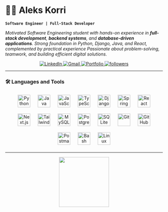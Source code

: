 # 👨‍💻 Aleks Korri

**`Software Engineer | Full-Stack Developer`**

<p>
  <em>
    Motivated Software Engineering student with hands-on experience in <b>full-stack development</b>, 
    <b>backend systems</b>, and <b>database-driven applications</b>. Strong foundation in Python, Django, Java, and React, complemented by practical experience 
    Passionate about problem-solving, teamwork, and building efficient digital solutions.  
  </em>
</p>

<p align="center">
  <a href="https://linkedin.com/in/alekskorri">
    <img alt="LinkedIn" title="Connect on LinkedIn" src="https://custom-icon-badges.demolab.com/badge/-LinkedIn-blue?style=for-the-badge&logo=linkedin&logoColor=white"/>
  </a>
  <a href="mailto:korrialeks@gmail.com">
    <img alt="Gmail" title="Send me an email" src="https://custom-icon-badges.demolab.com/badge/-Gmail-red?style=for-the-badge&logo=gmail&logoColor=white"/>
  </a>
  <a href="https://alekskorri.github.io" target="_blank">
    <img alt="Portfolio" title="Visit my Portfolio" src="https://custom-icon-badges.demolab.com/badge/-Portfolio-black?style=for-the-badge&logo=vercel&logoColor=white"/>
  </a>
  <a href="https://github.com/alekskorri?tab=followers">
    <img alt="followers" title="Follow me on GitHub" src="https://custom-icon-badges.demolab.com/github/followers/alekskorri?color=236ad3&labelColor=1155ba&style=for-the-badge&logo=person-add&label=Follow&logoColor=white"/>
  </a>
</p>

---


### 🛠️ Languages and Tools

<p align="center">
  <!-- Programming Languages -->
  <img align="center" alt="Python" width="40px" src="https://cdn.jsdelivr.net/gh/devicons/devicon/icons/python/python-original.svg" style="padding:10px;"/>
  <img align="center" alt="Java" width="40px" src="https://cdn.jsdelivr.net/gh/devicons/devicon/icons/java/java-original.svg" style="padding:10px;"/>
  <img align="center" alt="JavaScript" width="40px" src="https://cdn.jsdelivr.net/gh/devicons/devicon/icons/javascript/javascript-original.svg" style="padding:10px;"/>
  <img align="center" alt="TypeScript" width="40px" src="https://cdn.jsdelivr.net/gh/devicons/devicon/icons/typescript/typescript-original.svg" style="padding:10px;"/>

  <!-- Frameworks -->
  <img align="center" alt="Django" width="40px" src="https://cdn.jsdelivr.net/gh/devicons/devicon/icons/django/django-plain.svg" style="padding:10px;"/>
  <img align="center" alt="Spring Boot" width="40px" src="https://cdn.jsdelivr.net/gh/devicons/devicon/icons/spring/spring-original.svg" style="padding:10px;"/>
  <img align="center" alt="React" width="40px" src="https://cdn.jsdelivr.net/gh/devicons/devicon/icons/react/react-original.svg" style="padding:10px;"/>
  <img align="center" alt="Next.js" width="40px" src="https://cdn.jsdelivr.net/gh/devicons/devicon/icons/nextjs/nextjs-original.svg" style="padding:10px;"/>
  <img align="center" alt="Tailwind" width="40px" src="https://cdn.jsdelivr.net/gh/devicons/devicon/icons/tailwindcss/tailwindcss-plain.svg" style="padding:10px;"/>

  <!-- Databases -->
  <img align="center" alt="MySQL" width="40px" src="https://cdn.jsdelivr.net/gh/devicons/devicon/icons/mysql/mysql-original.svg" style="padding:10px;"/>
  <img align="center" alt="PostgreSQL" width="40px" src="https://cdn.jsdelivr.net/gh/devicons/devicon/icons/postgresql/postgresql-original.svg" style="padding:10px;"/>
  <img align="center" alt="SQLite" width="40px" src="https://cdn.jsdelivr.net/gh/devicons/devicon/icons/sqlite/sqlite-original.svg" style="padding:10px;"/>

  <!-- Tools -->
  <img align="center" alt="Git" width="40px" src="https://cdn.jsdelivr.net/gh/devicons/devicon/icons/git/git-original.svg" style="padding:10px;"/>
  <img align="center" alt="GitHub" width="40px" src="https://cdn.jsdelivr.net/gh/devicons/devicon/icons/github/github-original.svg" style="padding:10px;"/>
  <img align="center" alt="Postman" width="40px" src="https://www.vectorlogo.zone/logos/getpostman/getpostman-icon.svg" style="padding:10px;"/>
  <img align="center" alt="Bash" width="40px" src="https://cdn.jsdelivr.net/gh/devicons/devicon/icons/bash/bash-original.svg" style="padding:10px;"/>
  <img align="center" alt="Linux" width="40px" src="https://cdn.jsdelivr.net/gh/devicons/devicon/icons/linux/linux-original.svg" style="padding:10px;"/>
</p>

---

<p align="center">
  <img src="https://github-readme-stats.vercel.app/api/top-langs/?username=alekskorri&layout=compact&theme=tokyonight&hide_border=true" height="160"/>
</p>
